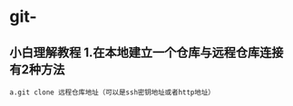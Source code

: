 # git-
小白理解教程
1.在本地建立一个仓库与远程仓库连接有2种方法
-----------------------------------
    a.git clone 远程仓库地址（可以是ssh密钥地址或者http地址）



